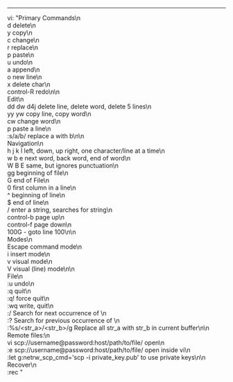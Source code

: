 --- 
vi: "Primary Commands\n\
  d  delete\n\
  y  copy\n\
  c  change\n\
  r  replace\n\
  p  paste\n\
  u  undo\n\
  a  append\n\
  o  new line\n\
  x  delete char\n\
  control-R  redo\n\n\
  Edit\n\
  dd dw d4j  delete line, delete word, delete 5 lines\n\
  yy yw  copy line, copy word\n\
  cw change word\n\
  p  paste a line\n\
  :s/a/b/  replace a with b\n\n\
  Navigation\n\
  h j k l  left, down, up right, one character/line at a time\n\
  w b e  next word, back word, end of word\n\
  W B E  same, but ignores punctuation\n\
  gg  beginning of file\n\
  G  end of File\n\
  0  first column in a line\n\
  ^  beginning of line\n\
  $  end of line\n\
  /  enter a string, searches for string\n\
  control-b  page up\n\
  control-f  page down\n\
  100G - goto line 100\n\n\
  Modes\n\
  Escape  command mode\n\
  i  insert mode\n\
  v  visual mode\n\
  V  visual (line) mode\n\n\
  File\n\
  :u undo\n\
  :q quit\n\
  :q! force quit\n\
  :wq write, quit\n\
  :/<string>  Search for next occurrence of <string>\n\
  :?<string> Search for previous occurrence of <string>\n\
  :%s/<str_a>/<str_b>/g Replace all str_a with str_b in current buffer\n\n\
  Remote files:\n\
  vi scp://username@password:host/path/to/file/ open\n\
  :e  scp://username@password:host/path/to/file/ open inside vi\n\
  :let g:netrw_scp_cmd='scp -i private_key.pub' to use private keys\n\n\
  Recover\n\
  :rec <swapfile>"
